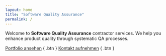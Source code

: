 ```yaml
---
layout: home
title: "Software Quality Assurance"
permalink: /
---
```


Welcome to **Software Quality Assurance** contractor services. We help you enhance product quality through systematic QA processes.

[Portfolio ansehen](./portfolio/) { .btn }
[Kontakt aufnehmen](./contact/) { .btn }
